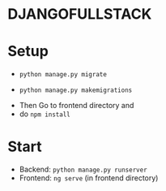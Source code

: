 # DJANGOFULLSTACK

# Setup

- `python manage.py migrate`

- `python manage.py makemigrations`

* Then Go to frontend directory and
* do `npm install`

# Start

- Backend: `python manage.py runserver`
- Frontend: `ng serve` (in frontend directory)
